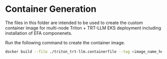 <!---
# Copyright (c) 2024, NVIDIA CORPORATION. All rights reserved.
#
# Licensed under the Apache License, Version 2.0 (the "License");
# you may not use this file except in compliance with the License.
# You may obtain a copy of the License at
#
#     http://www.apache.org/licenses/LICENSE-2.0
#
# Unless required by applicable law or agreed to in writing, software
# distributed under the License is distributed on an "AS IS" BASIS,
# WITHOUT WARRANTIES OR CONDITIONS OF ANY KIND, either express or implied.
# See the License for the specific language governing permissions and
# limitations under the License.
--->


# Container Generation

The files in this folder are intended to be used to create the custom container image for multi-node Triton + TRT-LLM EKS deployment including installation of EFA componenets.

Run the following command to create the container image.

```bash
docker build --file ./triton_trt-llm.containerfile --tag <image_name_here> .
```
